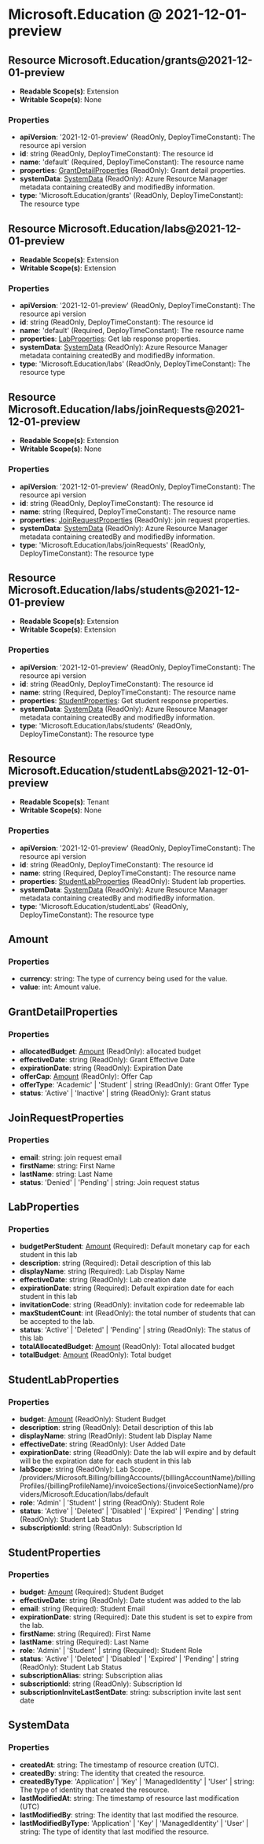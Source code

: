 # Microsoft.Education @ 2021-12-01-preview

## Resource Microsoft.Education/grants@2021-12-01-preview
* **Readable Scope(s)**: Extension
* **Writable Scope(s)**: None
### Properties
* **apiVersion**: '2021-12-01-preview' (ReadOnly, DeployTimeConstant): The resource api version
* **id**: string (ReadOnly, DeployTimeConstant): The resource id
* **name**: 'default' (Required, DeployTimeConstant): The resource name
* **properties**: [GrantDetailProperties](#grantdetailproperties) (ReadOnly): Grant detail properties.
* **systemData**: [SystemData](#systemdata) (ReadOnly): Azure Resource Manager metadata containing createdBy and modifiedBy information.
* **type**: 'Microsoft.Education/grants' (ReadOnly, DeployTimeConstant): The resource type

## Resource Microsoft.Education/labs@2021-12-01-preview
* **Readable Scope(s)**: Extension
* **Writable Scope(s)**: Extension
### Properties
* **apiVersion**: '2021-12-01-preview' (ReadOnly, DeployTimeConstant): The resource api version
* **id**: string (ReadOnly, DeployTimeConstant): The resource id
* **name**: 'default' (Required, DeployTimeConstant): The resource name
* **properties**: [LabProperties](#labproperties): Get lab response properties.
* **systemData**: [SystemData](#systemdata) (ReadOnly): Azure Resource Manager metadata containing createdBy and modifiedBy information.
* **type**: 'Microsoft.Education/labs' (ReadOnly, DeployTimeConstant): The resource type

## Resource Microsoft.Education/labs/joinRequests@2021-12-01-preview
* **Readable Scope(s)**: Extension
* **Writable Scope(s)**: None
### Properties
* **apiVersion**: '2021-12-01-preview' (ReadOnly, DeployTimeConstant): The resource api version
* **id**: string (ReadOnly, DeployTimeConstant): The resource id
* **name**: string (Required, DeployTimeConstant): The resource name
* **properties**: [JoinRequestProperties](#joinrequestproperties) (ReadOnly): join request properties.
* **systemData**: [SystemData](#systemdata) (ReadOnly): Azure Resource Manager metadata containing createdBy and modifiedBy information.
* **type**: 'Microsoft.Education/labs/joinRequests' (ReadOnly, DeployTimeConstant): The resource type

## Resource Microsoft.Education/labs/students@2021-12-01-preview
* **Readable Scope(s)**: Extension
* **Writable Scope(s)**: Extension
### Properties
* **apiVersion**: '2021-12-01-preview' (ReadOnly, DeployTimeConstant): The resource api version
* **id**: string (ReadOnly, DeployTimeConstant): The resource id
* **name**: string (Required, DeployTimeConstant): The resource name
* **properties**: [StudentProperties](#studentproperties): Get student response properties.
* **systemData**: [SystemData](#systemdata) (ReadOnly): Azure Resource Manager metadata containing createdBy and modifiedBy information.
* **type**: 'Microsoft.Education/labs/students' (ReadOnly, DeployTimeConstant): The resource type

## Resource Microsoft.Education/studentLabs@2021-12-01-preview
* **Readable Scope(s)**: Tenant
* **Writable Scope(s)**: None
### Properties
* **apiVersion**: '2021-12-01-preview' (ReadOnly, DeployTimeConstant): The resource api version
* **id**: string (ReadOnly, DeployTimeConstant): The resource id
* **name**: string (Required, DeployTimeConstant): The resource name
* **properties**: [StudentLabProperties](#studentlabproperties) (ReadOnly): Student lab properties.
* **systemData**: [SystemData](#systemdata) (ReadOnly): Azure Resource Manager metadata containing createdBy and modifiedBy information.
* **type**: 'Microsoft.Education/studentLabs' (ReadOnly, DeployTimeConstant): The resource type

## Amount
### Properties
* **currency**: string: The type of currency being used for the value.
* **value**: int: Amount value.

## GrantDetailProperties
### Properties
* **allocatedBudget**: [Amount](#amount) (ReadOnly): allocated budget
* **effectiveDate**: string (ReadOnly): Grant Effective Date
* **expirationDate**: string (ReadOnly): Expiration Date
* **offerCap**: [Amount](#amount) (ReadOnly): Offer Cap
* **offerType**: 'Academic' | 'Student' | string (ReadOnly): Grant Offer Type
* **status**: 'Active' | 'Inactive' | string (ReadOnly): Grant status

## JoinRequestProperties
### Properties
* **email**: string: join request email
* **firstName**: string: First Name
* **lastName**: string: Last Name
* **status**: 'Denied' | 'Pending' | string: Join request status

## LabProperties
### Properties
* **budgetPerStudent**: [Amount](#amount) (Required): Default monetary cap for each student in this lab
* **description**: string (Required): Detail description of this lab
* **displayName**: string (Required): Lab Display Name
* **effectiveDate**: string (ReadOnly): Lab creation date
* **expirationDate**: string (Required): Default expiration date for each student in this lab
* **invitationCode**: string (ReadOnly): invitation code for redeemable lab
* **maxStudentCount**: int (ReadOnly): the total number of students that can be accepted to the lab.
* **status**: 'Active' | 'Deleted' | 'Pending' | string (ReadOnly): The status of this lab
* **totalAllocatedBudget**: [Amount](#amount) (ReadOnly): Total allocated budget
* **totalBudget**: [Amount](#amount) (ReadOnly): Total budget

## StudentLabProperties
### Properties
* **budget**: [Amount](#amount) (ReadOnly): Student Budget
* **description**: string (ReadOnly): Detail description of this lab
* **displayName**: string (ReadOnly): Student lab Display Name
* **effectiveDate**: string (ReadOnly): User Added Date
* **expirationDate**: string (ReadOnly): Date the lab will expire and by default will be the expiration date for each student in this lab
* **labScope**: string (ReadOnly): Lab Scope. /providers/Microsoft.Billing/billingAccounts/{billingAccountName}/billingProfiles/{billingProfileName}/invoiceSections/{invoiceSectionName}/providers/Microsoft.Education/labs/default
* **role**: 'Admin' | 'Student' | string (ReadOnly): Student Role
* **status**: 'Active' | 'Deleted' | 'Disabled' | 'Expired' | 'Pending' | string (ReadOnly): Student Lab Status
* **subscriptionId**: string (ReadOnly): Subscription Id

## StudentProperties
### Properties
* **budget**: [Amount](#amount) (Required): Student Budget
* **effectiveDate**: string (ReadOnly): Date student was added to the lab
* **email**: string (Required): Student Email
* **expirationDate**: string (Required): Date this student is set to expire from the lab.
* **firstName**: string (Required): First Name
* **lastName**: string (Required): Last Name
* **role**: 'Admin' | 'Student' | string (Required): Student Role
* **status**: 'Active' | 'Deleted' | 'Disabled' | 'Expired' | 'Pending' | string (ReadOnly): Student Lab Status
* **subscriptionAlias**: string: Subscription alias
* **subscriptionId**: string (ReadOnly): Subscription Id
* **subscriptionInviteLastSentDate**: string: subscription invite last sent date

## SystemData
### Properties
* **createdAt**: string: The timestamp of resource creation (UTC).
* **createdBy**: string: The identity that created the resource.
* **createdByType**: 'Application' | 'Key' | 'ManagedIdentity' | 'User' | string: The type of identity that created the resource.
* **lastModifiedAt**: string: The timestamp of resource last modification (UTC)
* **lastModifiedBy**: string: The identity that last modified the resource.
* **lastModifiedByType**: 'Application' | 'Key' | 'ManagedIdentity' | 'User' | string: The type of identity that last modified the resource.

